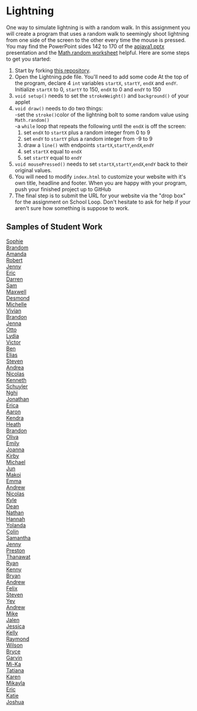 Lightning
=========

One way to simulate lightning is with a random walk. In this assignment you will create a program that uses a random walk to seemingly shoot lightning from one side of the screen to the other every time the mouse is pressed. You may find the PowerPoint sides 142 to 170 of the [apjava1.pptx](https://drive.google.com/open?id=0Bz2ZkT6qWPYTVkF4Q19aZ3dfdk0) presentation and the [Math.random worksheet](https://drive.google.com/file/d/0Bz2ZkT6qWPYTSU84X3FSOGYwdFU/view?usp=sharing) helpful.  Here are some steps to get you started:

1. Start by forking [this repository](https://github.com/APCSLowell/Lightning). 
2. Open the Lightning.pde file. You'll need to add some code
At the top of the program, declare 4 `int` variables `startX`, `startY`, `endX` and `endY`. Initialize `startX` to 0, `startY` to 150, `endX` to 0 and `endY` to 150
3. `void setup()` needs to set the `strokeWeight()` and `background()` of your applet
4. `void draw()` needs to do two things:  
  -set the `stroke()`color of the lightning bolt to some random value using `Math.random()`   
  -a `while` loop that repeats the following until the `endX` is off the screen:    
    1. set `endX` to `startX` plus a random integer from 0 to 9  
    2. set `endY` to `startY` plus a random integer from -9 to 9  
    3. draw a `line()` with endpoints `startX`,`startY`,`endX`,`endY`    
    4. set `startX` equal to `endX` 
    5. set `startY` equal to `endY`
5. `void mousePressed()` needs to set `startX`,`startY`,`endX`,`endY` back to their original values.  
5. You will need to modify `index.html` to customize your website with it's own title, headline and footer. When you are happy with your program, push your finished project up to GitHub
6. The final step is to submit the URL for your website via the "drop box" for the assignment on School Loop. Don't hesitate to ask for help if your aren't sure how something is suppose to work.

Samples of Student Work
-----------------------
[Sophie](https://sohuang.github.io/Lightning/)   
[Brandom](https://brandonlou.github.io/Lightning/)   
[Amanda](https://amkallenbach.github.io/Lightning/)   
[Robert](https://rshi159.github.io/Lightning/)   
[Jenny](https://jeyu21.github.io/Lightning/)   
[Eric](https://ersun1224.github.io/Lightning/)   
[Darren](https://dawong15.github.io/Lightning/)   
[Sam](https://flukemeister28.github.io/Lightning/)   
[Maxwell](https://12maxwellho.github.io/Lightning/)   
[Desmond](https://djmond.github.io/Lightning/)   
[Michelle](https://michellec1998.github.io/Lightning/)   
[Vivian](https://viviaann.github.io/Lightning/)   
[Brandon](https://zawszefl.github.io/Lightning/)  
[Jenna](https://jennaralll.github.io/Lightning/)  
[Otto](https://otschmidt.github.io/Lightning/)   
[Lydia](https://aqua28.github.io/Lightning/)   
[Victor](https://kingvictor.github.io/Lightning/)   
[Ben](https://benjaminlanir.github.io/Lightning/)   
[Elias](https://eliaslfox.github.io/Lightning/)   
[Steven](https://stliu8.github.io/Lightning/)   
[Andrea](https://chenandrea29.github.io/Lightning/)   
[Nicolas](https://woonicholas.github.io/Lightning/)   
[Kenneth](https://kenpaso.github.io/Lightning/)   
[Schuyler](https://skschur1.github.io/Lightning/)   
[Nghi](https://nagirokudo.github.io/Lightning/)   
[Jonathan](https://jonathanchu33.github.io/Lightning/)   
[Erica](https://ericamalia.github.io/Lightning/)  
[Aaron](https://aahuangithub.github.io/Lightning/)   
[Kendra](https://pastalover45.github.io/Lightning/)   
[Heath](https://heathexer.github.io/Lightning/)  
[Brandon](https://brandontom96.github.io/Lightning/)   
[Oliva](https://vavies.github.io/Lightning/)   
[Emily](https://emilyhasramen.github.io/Lightning/)   
[Joanna](https://j0annalu.github.io/Lightning/)   
[Kirby](https://krbyktl.github.io/Lightning/)   
[Michael](https://mipsim.github.io/Lightning/)   
[Jun](https://johyrao.github.io/Lightning/)   
[Makoi](https://magacula1.github.io/Lightning/)   
[Emma](https://emmackenzie.github.io/Lightning/)   
[Andrew](https://ansue1234.github.io/Lightning/)   
[Nicolas](https://niguan.github.io/Lightning/)   
[Kyle](https://yachtmasterkyle.github.io/Lightning/)   
[Dean](https://deanhuynh.github.io/Lightning/)   
[Nathan](https://nathansng.github.io/Lightning/)   
[Hannah](https://hadecastro.github.io/Lightning/)   
[Yolanda](https://yofeng.github.io/Lightning/)   
[Colin](https://licolin4.github.io/Lightning/)   
[Samantha](https://sammirustia.github.io/Lightning/)   
[Jenny](https://jexin.github.io/Lightning/)   
[Preston](https://prestonttt.github.io/Lightning/)   
[Thanawat](https://thiskappaisgrey.github.io/Lightning/kappa.html)   
[Ryan](https://avath.github.io/Lightning/)   
[Kenny](https://kennyyu168.github.io/Lightning/)   
[Bryan](https://bzin22.github.io/Lightning/)   
[Andrew](https://jonathanchu33.github.io/Lightning/)   
[Felix](https://felixzhuk.github.io/Lightning/)   
[Steven](https://sjkchang.github.io/Lightning/)   
[Yev](https://yevgeniybarkalov.github.io/Lightning/)   
[Andrew](https://andrewmai123.github.io/Lightning/)   
[Mike](https://mimonokandilos.github.io/Lightning/)   
[Jalen](https://asdfsdf1234.github.io/Lightning/)   
[Jessica](https://jtngai.github.io/Lightning/)   
[Kelly](https://kellyruan.github.io/Lightning/)   
[Raymond](https://ngoraymond.github.io/Lightning/)   
[Wilson](https://wilsonh415.github.io/Lightning/)   
[Bryce](https://brycekeetonazaz.github.io/Lightning/)   
[Garvin](https://garvingit.github.io/Lightning/)   
[Mi-Ka](https://kachow4.github.io/Lightning/)   
[Tatiana](https://sonotatiana.github.io/Lightning/)   
[Karen](https://sonotatiana.github.io/Lightning/)   
[Mikayla](https://manham.github.io/Lightning/)   
[Eric](https://ericyu15.github.io/Lightning/)   
[Katie](https://kachow4.github.io/Lightning/)   
[Joshua](https://joshualchan.github.io/Lightning/)   


